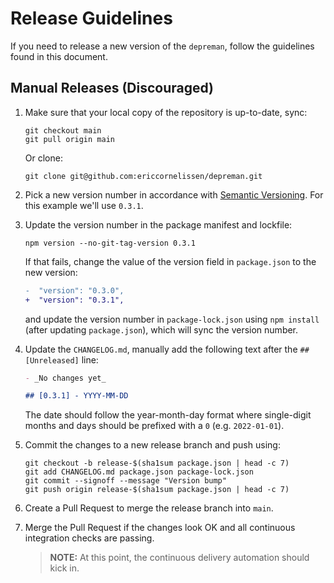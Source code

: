 <!-- SPDX-License-Identifier: CC0-1.0 -->

# Release Guidelines

If you need to release a new version of the `depreman`, follow the guidelines
found in this document.

## Manual Releases (Discouraged)

1. Make sure that your local copy of the repository is up-to-date, sync:

   ```shell
   git checkout main
   git pull origin main
   ```

   Or clone:

   ```shell
   git clone git@github.com:ericcornelissen/depreman.git
   ```

1. Pick a new version number in accordance with [Semantic Versioning]. For this
   example we'll use `0.3.1`.

1. Update the version number in the package manifest and lockfile:

   ```shell
   npm version --no-git-tag-version 0.3.1
   ```

   If that fails, change the value of the version field in `package.json` to the
   new version:

   ```diff
   -  "version": "0.3.0",
   +  "version": "0.3.1",
   ```

   and update the version number in `package-lock.json` using `npm install`
   (after updating `package.json`), which will sync the version number.

1. Update the `CHANGELOG.md`, manually add the following text after the
   `## [Unreleased]` line:

   ```markdown
   - _No changes yet_

   ## [0.3.1] - YYYY-MM-DD
   ```

   The date should follow the year-month-day format where single-digit months
   and days should be prefixed with a `0` (e.g. `2022-01-01`).

1. Commit the changes to a new release branch and push using:

   ```shell
   git checkout -b release-$(sha1sum package.json | head -c 7)
   git add CHANGELOG.md package.json package-lock.json
   git commit --signoff --message "Version bump"
   git push origin release-$(sha1sum package.json | head -c 7)
   ```

1. Create a Pull Request to merge the release branch into `main`.

1. Merge the Pull Request if the changes look OK and all continuous integration
   checks are passing.

   > **NOTE:** At this point, the continuous delivery automation should kick in.

[semantic versioning]: https://semver.org/spec/v2.0.0.html
